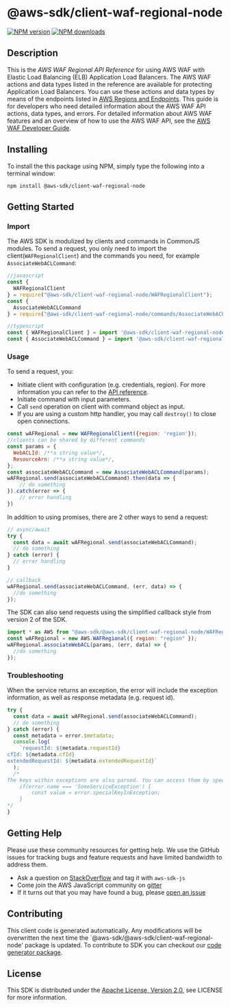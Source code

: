 # @aws-sdk/client-waf-regional-node

[![NPM version](https://img.shields.io/npm/v/@aws-sdk/client-waf-regional-node/preview.svg)](https://www.npmjs.com/package/@aws-sdk/client-waf-regional-node)
[![NPM downloads](https://img.shields.io/npm/dm/@aws-sdk/client-waf-regional-node.svg)](https://www.npmjs.com/package/@aws-sdk/client-waf-regional-node)

## Description

<p>This is the <i>AWS WAF Regional API Reference</i> for using AWS WAF with Elastic Load Balancing (ELB) Application Load Balancers. The AWS WAF actions and data types listed in the reference are available for protecting Application Load Balancers. You can use these actions and data types by means of the endpoints listed in <a href="https://docs.aws.amazon.com/general/latest/gr/rande.html#waf_region">AWS Regions and Endpoints</a>. This guide is for developers who need detailed information about the AWS WAF API actions, data types, and errors. For detailed information about AWS WAF features and an overview of how to use the AWS WAF API, see the <a href="https://docs.aws.amazon.com/waf/latest/developerguide/">AWS WAF Developer Guide</a>.</p>

## Installing

To install the this package using NPM, simply type the following into a terminal window:

```
npm install @aws-sdk/client-waf-regional-node
```

## Getting Started

### Import

The AWS SDK is modulized by clients and commands in CommonJS modules. To send a request, you only need to import the client(`WAFRegionalClient`) and the commands you need, for example `AssociateWebACLCommand`:

```javascript
//javascript
const {
  WAFRegionalClient
} = require("@aws-sdk/client-waf-regional-node/WAFRegionalClient");
const {
  AssociateWebACLCommand
} = require("@aws-sdk/client-waf-regional-node/commands/AssociateWebACLCommand");
```

```javascript
//typescript
const { WAFRegionalClient } = import '@aws-sdk/client-waf-regional-node/WAFRegionalClient';
const { AssociateWebACLCommand } = import '@aws-sdk/client-waf-regional-node/commands/AssociateWebACLCommand';
```

### Usage

To send a request, you:

- Initiate client with configuration (e.g. credentials, region). For more information you can refer to the [API reference][].
- Initiate command with input parameters.
- Call `send` operation on client with command object as input.
- If you are using a custom http handler, you may call `destroy()` to close open connections.

```javascript
const wAFRegional = new WAFRegionalClient({region: 'region'});
//clients can be shared by different commands
const params = {
  WebACLId: /**a string value*/,
  ResourceArn: /**a string value*/,
};
const associateWebACLCommand = new AssociateWebACLCommand(params);
wAFRegional.send(associateWebACLCommand).then(data => {
    // do something
}).catch(error => {
    // error handling
})
```

In addition to using promises, there are 2 other ways to send a request:

```javascript
// async/await
try {
  const data = await wAFRegional.send(associateWebACLCommand);
  // do something
} catch (error) {
  // error handling
}
```

```javascript
// callback
wAFRegional.send(associateWebACLCommand, (err, data) => {
  //do something
});
```

The SDK can also send requests using the simplified callback style from version 2 of the SDK.

```javascript
import * as AWS from "@aws-sdk/@aws-sdk/client-waf-regional-node/WAFRegional";
const wAFRegional = new AWS.WAFRegional({ region: "region" });
wAFRegional.associateWebACL(params, (err, data) => {
  //do something
});
```

### Troubleshooting

When the service returns an exception, the error will include the exception information, as well as response metadata (e.g. request id).

```javascript
try {
  const data = await wAFRegional.send(associateWebACLCommand);
  // do something
} catch (error) {
  const metadata = error.$metadata;
  console.log(
    `requestId: ${metadata.requestId}
cfId: ${metadata.cfId}
extendedRequestId: ${metadata.extendedRequestId}`
  );
  /*
The keys within exceptions are also parsed. You can access them by specifying exception names:
    if(error.name === 'SomeServiceException') {
        const value = error.specialKeyInException;
    }
*/
}
```

## Getting Help

Please use these community resources for getting help. We use the GitHub issues for tracking bugs and feature requests and have limited bandwidth to address them.

- Ask a question on [StackOverflow](https://stackoverflow.com/questions/tagged/aws-sdk-js) and tag it with `aws-sdk-js`
- Come join the AWS JavaScript community on [gitter](https://gitter.im/aws/aws-sdk-js-v3)
- If it turns out that you may have found a bug, please [open an issue](https://github.com/aws/aws-sdk-js-v3/issues)

## Contributing

This client code is generated automatically. Any modifications will be overwritten the next time the `@aws-sdk/@aws-sdk/client-waf-regional-node' package is updated. To contribute to SDK you can checkout our [code generator package][].

## License

This SDK is distributed under the
[Apache License, Version 2.0](http://www.apache.org/licenses/LICENSE-2.0),
see LICENSE for more information.

[code generator package]: https://github.com/aws/aws-sdk-js-v3/tree/master/packages/service-types-generator
[api reference]: https://docs.aws.amazon.com/AWSJavaScriptSDK/latest/
